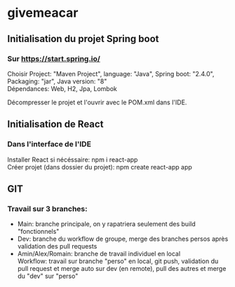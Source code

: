# givemeacar

## Initialisation du projet Spring boot
### Sur https://start.spring.io/

Choisir Project: "Maven Project", language: "Java", Spring boot: "2.4.0", Packaging: "jar", Java version: "8"  
Dépendances: Web, H2, Jpa, Lombok

Décompresser le projet et l'ouvrir avec le POM.xml dans l'IDE.

## Initialisation de React
### Dans l'interface de l'IDE 

Installer React si nécéssaire: npm i react-app  
Créer projet (dans dossier du projet): npm create react-app app

## GIT
### Travail sur 3 branches:

* Main: branche principale, on y rapatriera seulement des build "fonctionnels"  
* Dev:  branche du workflow de groupe, merge des branches persos après validation des pull requests  
* Amin/Alex/Romain: branche de travail individuel en local  
 Workflow: travail sur branche "perso" en local, git push, validation du pull request et merge auto sur dev (en remote), pull des autres et merge du "dev" sur "perso"
